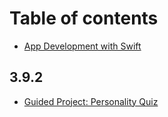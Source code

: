 # Table of contents

* [App Development with Swift](README.md)

## 3.9.2

* [Guided Project: Personality Quiz](3.9.2/guided-project-personality-quiz.md)

